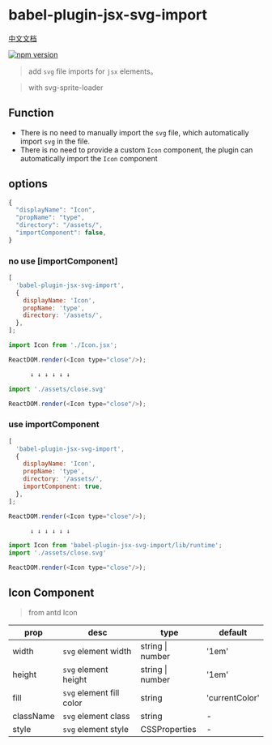 # babel-plugin-jsx-svg-import

[中文文档](https://github.com/ti-tian/babel-plugin-jsx-svg-import/blob/master/README.zh.md)

[![npm version](https://img.shields.io/npm/v/babel-plugin-jsx-svg-import.svg?style=flat)](https://www.npmjs.com/package/babel-plugin-jsx-svg-import)

> add `svg` file imports for `jsx` elements。

> with svg-sprite-loader

## Function

- There is no need to manually import the `svg` file, which automatically import `svg` in the file.
- There is no need to provide a custom `Icon` component, the plugin can automatically import the `Icon` component

## options

```javascript
{
  "displayName": "Icon",
  "propName": "type",
  "directory": "/assets/",
  "importComponent": false,
}
```

### no use [importComponent]

```javascript
[
  'babel-plugin-jsx-svg-import',
  {
    displayName: 'Icon',
    propName: 'type',
    directory: '/assets/',
  },
];
```

```javascript
import Icon from './Icon.jsx';

ReactDOM.render(<Icon type="close"/>);

      ↓ ↓ ↓ ↓ ↓ ↓

import './assets/close.svg'

ReactDOM.render(<Icon type="close"/>);
```

### use importComponent

```javascript
[
  'babel-plugin-jsx-svg-import',
  {
    displayName: 'Icon',
    propName: 'type',
    directory: '/assets/',
    importComponent: true,
  },
];
```

```javascript
ReactDOM.render(<Icon type="close"/>);

      ↓ ↓ ↓ ↓ ↓ ↓

import Icon from 'babel-plugin-jsx-svg-import/lib/runtime';
import './assets/close.svg'

ReactDOM.render(<Icon type="close"/>);
```

## Icon Component

> from antd Icon

| prop      | desc                     | type             | default        |
| --------- | ------------------------ | ---------------- | -------------- |
| width     | `svg` element width      | string \| number | '1em'          |
| height    | `svg` element height     | string \| number | '1em'          |
| fill      | `svg` element fill color | string           | 'currentColor' |
| className | `svg` element class      | string           | -              |
| style     | `svg` element style      | CSSProperties    | -              |
